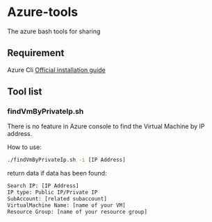 # Azure-tools
The azure bash tools for sharing

## Requirement
Azure Cli
[Official installation guide](https://docs.microsoft.com/en-us/cli/azure/install-azure-cli?view=azure-cli-latest)


## Tool list
### findVmByPrivateIp.sh
There is no feature in Azure console to find the Virtual Machine by IP address.

How to use:
```bash
./findVmByPrivateIp.sh -i [IP Address]

```
return data if data has been found:
```bash
Search IP: [IP Address]  
IP type: Public IP/Private IP
SubAccount: [related subaccount]
VirtualMachine Name: [name of your VM]
Resource Group: [name of your resource group]
```


